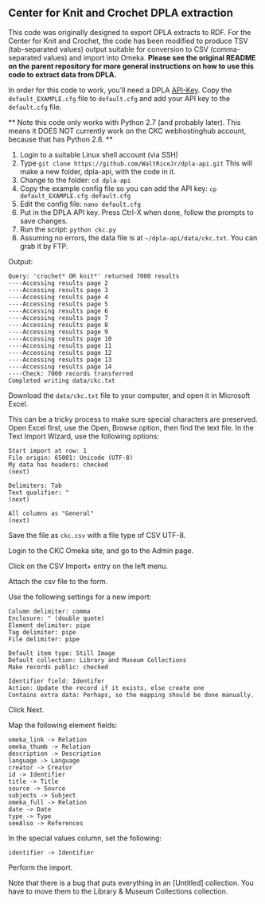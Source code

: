 ## Center for Knit and Crochet DPLA extraction

This code was originally designed to export DPLA extracts to RDF. For the Center for Knit and Crochet, the code has been modified to produce TSV (tab-separated values) output suitable for conversion to CSV (comma-separated values) and import into Omeka. **Please see the original README on the parent repository for more general instructions on how to use this code to extract data from DPLA.**

In order for this code to work, you'll need a DPLA [API-Key](http://dp.la/info/developers/codex/policies/#get-a-key). Copy the `default_EXAMPLE.cfg` file to `default.cfg` and add your API key to the `default.cfg` file.

** Note this code only works with Python 2.7 (and probably later). This means it DOES NOT currently work on the CKC webhostinghub account, because that has Python 2.6. **

1. Login to a suitable Linux shell account (via SSH)
2. Type `git clone https://github.com/WaltRiceJr/dpla-api.git` This will make a new folder, dpla-api, with the code in it.
3. Change to the folder: `cd dpla-api`
4. Copy the example config file so you can add the API key: `cp default_EXAMPLE.cfg default.cfg`
5. Edit the config file: `nano default.cfg`
6. Put in the DPLA API key. Press Ctrl-X when done, follow the prompts to save changes.
7. Run the script: `python ckc.py`
8. Assuming no errors, the data file is at `~/dpla-api/data/ckc.txt`. You can grab it by FTP.

Output:

    Query: 'crochet* OR knit*' returned 7000 results
    ----Accessing results page 2
    ----Accessing results page 3
    ----Accessing results page 4
    ----Accessing results page 5
    ----Accessing results page 6
    ----Accessing results page 7
    ----Accessing results page 8
    ----Accessing results page 9
    ----Accessing results page 10
    ----Accessing results page 11
    ----Accessing results page 12
    ----Accessing results page 13
    ----Accessing results page 14
    ----Check: 7000 records transferred
    Completed writing data/ckc.txt

Download the `data/ckc.txt` file to your computer, and open it in Microsoft Excel.

This can be a tricky process to make sure special characters are preserved. Open Excel first, use the Open, Browse option, then find the text file. In the Text Import Wizard, use the following options:

    Start import at row: 1
    File origin: 65001: Unicode (UTF-8)
    My data has headers: checked
    (next)

    Delimiters: Tab
    Text qualifier: "
    (next)

    All columns as "General"
    (next)

Save the file as `ckc.csv` with a file type of CSV UTF-8.

Login to the CKC Omeka site, and go to the Admin page. 

Click on the CSV Import+ entry on the left menu.

Attach the csv file to the form.

Use the following settings for a new import:

    Column delimiter: comma
    Enclosure: " (double quote)
    Element delimiter: pipe
    Tag delimiter: pipe
    File delimiter: pipe

    Default item type: Still Image
    Default collection: Library and Museum Collections
    Make records public: checked

    Identifier field: Identifer
    Action: Update the record if it exists, else create one
    Contains extra data: Perhaps, so the mapping should be done manually.

Click Next.

Map the following element fields:

    omeka_link -> Relation
    omeka_thumb -> Relation
    description -> Description
    language -> Language
    creator -> Creator
    id -> Identifier
    title -> Title
    source -> Source
    subjects -> Subject
    omeka_full -> Relation
    date -> Date
    type -> Type
    seeAlso -> References

In the special values column, set the following:

    identifier -> Identifier

Perform the import.

Note that there is a bug that puts everything in an [Untitled] collection. You have to move them to the Library & Museum Collections collection.


